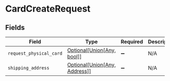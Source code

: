 # CardCreateRequest


## Fields

| Field                                                                                     | Type                                                                                      | Required                                                                                  | Description                                                                               |
| ----------------------------------------------------------------------------------------- | ----------------------------------------------------------------------------------------- | ----------------------------------------------------------------------------------------- | ----------------------------------------------------------------------------------------- |
| `request_physical_card`                                                                   | [Optional[Union[Any, bool]]](../../models/shared/cardcreaterequestrequestphysicalcard.md) | :heavy_minus_sign:                                                                        | N/A                                                                                       |
| `shipping_address`                                                                        | [Optional[Union[Any, Address]]](../../models/shared/cardcreaterequestshippingaddress.md)  | :heavy_minus_sign:                                                                        | N/A                                                                                       |